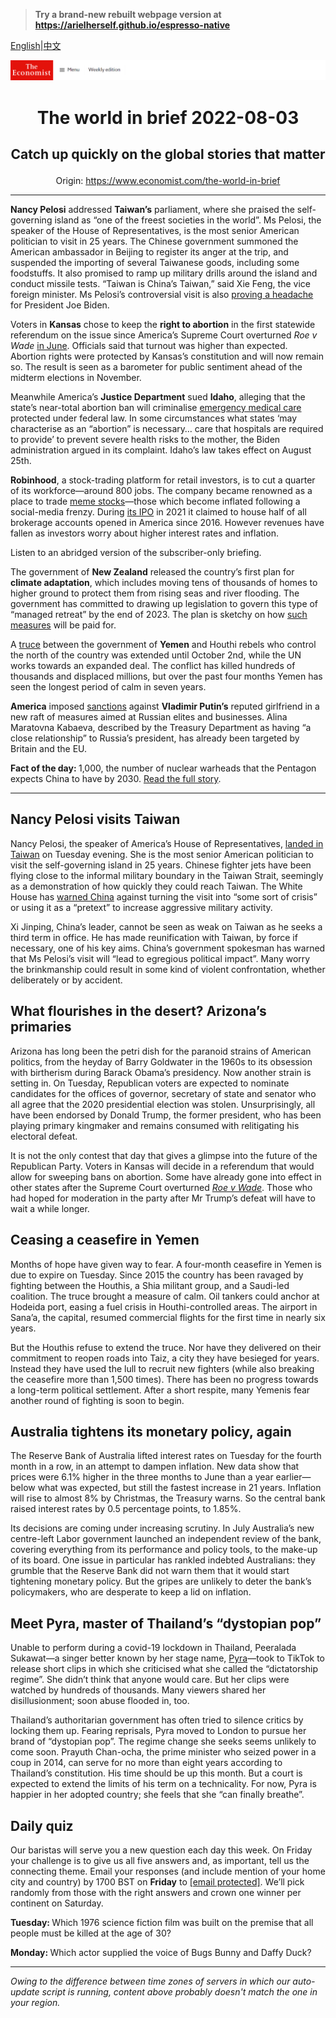 > **Try a brand-new rebuilt webpage version at https://arielherself.github.io/espresso-native**

[English](https://github.com/arielherself/espresso/blob/main/README.md)|[中文](https://github-com.translate.goog/arielherself/espresso/blob/main/README.md?_x_tr_sl=en&_x_tr_tl=zh-CN&_x_tr_hl=zh-CN&_x_tr_pto=wapp)



![The Economist](menubar.png)

# <p align="center">The world in brief 2022-08-03</p>

## <p align="center">Catch up quickly on the global stories that matter</p>

<p align="center">Origin: <a href="https://www.economist.com/the-world-in-brief">https://www.economist.com/the-world-in-brief</a><hr>

<strong>Nancy Pelosi</strong> addressed <strong>Taiwan’s</strong> parliament, where she praised the self-governing island as “one of the freest societies in the world”. Ms Pelosi, the speaker of the House of Representatives, is the most senior American politician to visit in 25 years. The Chinese government summoned the American ambassador in Beijing to register its anger at the trip, and suspended the importing of several Taiwanese goods, including some foodstuffs. It also promised to ramp up military drills around the island and conduct missile tests. “Taiwan is China’s Taiwan,” said Xie Feng, the vice foreign minister. Ms Pelosi’s controversial visit is also [proving a headache](https://www.economist.com/leaders/2022/08/02/nancy-pelosis-trip-to-taiwan-highlights-americas-incoherent-strategy) for President Joe Biden.

Voters in <strong>Kansas</strong> chose to keep the <strong>right to abortion</strong> in the first statewide referendum on the issue since America’s Supreme Court overturned <em>Roe v Wade</em> [in June](https://www.economist.com/leaders/2022/06/24/the-supreme-courts-rejection-of-roe-will-hurt-the-poorest-most). Officials said that turnout was higher than expected. Abortion rights were protected by Kansas’s constitution and will now remain so. The result is seen as a barometer for public sentiment ahead of the midterm elections in November. 

Meanwhile America’s <strong>Justice Department</strong> sued <strong>Idaho</strong>, alleging that the state’s near-total abortion ban will criminalise [emergency medical care](https://www.economist.com/united-states/2022/07/19/americas-already-dreadful-maternal-mortality-rate-looks-set-to-rise) protected under federal law. In some circumstances what states ‘may characterise as an “abortion” is necessary… care that hospitals are required to provide’ to prevent severe health risks to the mother, the Biden administration argued in its complaint. Idaho’s law takes effect on August 25th.

<strong>Robinhood</strong>, a stock-trading platform for retail investors, is to cut a quarter of its workforce—around 800 jobs. The company became renowned as a place to trade [meme stocks](https://www.economist.com/the-world-ahead/2021/11/08/the-phenomenon-of-meme-stocks-could-be-here-to-stay)—those which become inflated following a social-media frenzy. During [its IPO](https://www.economist.com/finance-and-economics/2021/07/26/robinhood-takes-its-ipo-to-the-masses) in 2021 it claimed to house half of all brokerage accounts opened in America since 2016. However revenues have fallen as investors worry about higher interest rates and inflation.

Listen to an abridged version of the subscriber-only briefing.

The government of <strong>New Zealand</strong> released the country’s first plan for <strong>climate adaptation</strong>, which includes moving tens of thousands of homes to higher ground to protect them from rising seas and river flooding. The government has committed to drawing up legislation to govern this type of “managed retreat” by the end of 2023. The plan is sketchy on how [such measures](https://www.economist.com/leaders/2022/03/05/climate-change-must-be-adapted-to-as-well-as-opposed) will be paid for.

A [truce](https://www.economist.com/middle-east-and-africa/2022/04/16/war-ravaged-yemen-gets-a-truce-and-dumps-a-tired-president) between the government of <strong>Yemen</strong> and Houthi rebels who control the north of the country was extended until October 2nd, while the UN works towards an expanded deal. The conflict has killed hundreds of thousands and displaced millions, but over the past four months Yemen has seen the longest period of calm in seven years.

<strong>America</strong> imposed [sanctions](https://www.economist.com/international/2022/05/24/anonymous-tipsters-angry-at-russia-help-detect-sanctions-busters) against <strong>Vladimir Putin’s</strong> reputed girlfriend in a new raft of measures aimed at Russian elites and businesses. Alina Maratovna Kabaeva, described by the Treasury Department as having “a close relationship” to Russia’s president, has already been targeted by Britain and the EU. 

<strong>Fact of the day: </strong>1,000, the number of nuclear warheads that the Pentagon expects China to have by 2030. [Read the full story](https://www.economist.com/united-states/2022/07/31/will-the-ukraine-war-ring-the-knell-for-nuclear-arms-control).

----------

## Nancy Pelosi visits Taiwan

Nancy Pelosi, the speaker of America’s House of Representatives, [landed in Taiwan](https://www.economist.com/leaders/2022/08/02/nancy-pelosis-trip-to-taiwan-highlights-americas-incoherent-strategy) on Tuesday evening. She is the most senior American politician to visit the self-governing island in 25 years. Chinese fighter jets have been flying close to the informal military boundary in the Taiwan Strait, seemingly as a demonstration of how quickly they could reach Taiwan. The White House has [warned China](https://www.economist.com/china/2022/07/21/talk-of-nancy-pelosi-visiting-taiwan-angers-china) against turning the visit into “some sort of crisis” or using it as a “pretext” to increase aggressive military activity.

Xi Jinping, China’s leader, cannot be seen as weak on Taiwan as he seeks a third term in office. He has made reunification with Taiwan, by force if necessary, one of his key aims. China’s government spokesman has warned that Ms Pelosi’s visit will “lead to egregious political impact”. Many worry the brinkmanship could result in some kind of violent confrontation, whether deliberately or by accident.

## What flourishes in the desert? Arizona’s primaries

Arizona has long been the petri dish for the paranoid strains of American politics, from the heyday of Barry Goldwater in the 1960s to its obsession with birtherism during Barack Obama’s presidency. Now another strain is setting in. On Tuesday, Republican voters are expected to nominate candidates for the offices of governor, secretary of state and senator who all agree that the 2020 presidential election was stolen. Unsurprisingly, all have been endorsed by Donald Trump, the former president, who has been playing primary kingmaker and remains consumed with relitigating his electoral defeat.

It is not the only contest that day that gives a glimpse into the future of the Republican Party. Voters in Kansas will decide in a referendum that would allow for sweeping bans on abortion. Some have already gone into effect in other states after the Supreme Court overturned [<em>Roe v Wade</em>](https://www.economist.com/united-states/2022/06/26/the-fallout-from-overturning-roe). Those who had hoped for moderation in the party after Mr Trump’s defeat will have to wait a while longer.

## Ceasing a ceasefire in Yemen

Months of hope have given way to fear. A four-month ceasefire in Yemen is due to expire on Tuesday. Since 2015 the country has been ravaged by fighting between the Houthis, a Shia militant group, and a Saudi-led coalition. The truce brought a measure of calm. Oil tankers could anchor at Hodeida port, easing a fuel crisis in Houthi-controlled areas. The airport in Sana’a, the capital, resumed commercial flights for the first time in nearly six years.

But the Houthis refuse to extend the truce. Nor have they delivered on their commitment to reopen roads into Taiz, a city they have besieged for years. Instead they have used the lull to recruit new fighters (while also breaking the ceasefire more than 1,500 times). There has been no progress towards a long-term political settlement. After a short respite, many Yemenis fear another round of fighting is soon to begin.

## Australia tightens its monetary policy, again

The Reserve Bank of Australia lifted interest rates on Tuesday for the fourth month in a row, in an attempt to dampen inflation. New data show that prices were 6.1% higher in the three months to June than a year earlier—below what was expected, but still the fastest increase in 21 years. Inflation will rise to almost 8% by Christmas, the Treasury warns. So the central bank raised interest rates by 0.5 percentage points, to 1.85%.

Its decisions are coming under increasing scrutiny. In July Australia’s new centre-left Labor government launched an independent review of the bank, covering everything from its performance and policy tools, to the make-up of its board. One issue in particular has rankled indebted Australians: they grumble that the Reserve Bank did not warn them that it would start tightening monetary policy. But the gripes are unlikely to deter the bank’s policymakers, who are desperate to keep a lid on inflation.

## Meet Pyra, master of Thailand’s “dystopian pop”

Unable to perform during a covid-19 lockdown in Thailand, Peeralada Sukawat—a singer better known by her stage name, [Pyra](https://www.economist.com/culture/2022/07/28/a-thai-pop-star-uses-her-music-to-critique-her-homeland)—took to TikTok to release short clips in which she criticised what she called the “dictatorship regime”. She didn’t think that anyone would care. But her clips were watched by hundreds of thousands. Many viewers shared her disillusionment; soon abuse flooded in, too. 

Thailand’s authoritarian government has often tried to silence critics by locking them up. Fearing reprisals, Pyra moved to London to pursue her brand of “dystopian pop”. The regime change she seeks seems unlikely to come soon. Prayuth Chan-ocha, the prime minister who seized power in a coup in 2014, can serve for no more than eight years according to Thailand’s constitution. His time should be up this month. But a court is expected to extend the limits of his term on a technicality. For now, Pyra is happier in her adopted country; she feels that she “can finally breathe”.

## Daily quiz

Our baristas will serve you a new question each day this week. On Friday your challenge is to give us all five answers and, as important, tell us the connecting theme. Email your responses (and include mention of your home city and country) by 1700 BST on <strong>Friday</strong> to [<span class="__cf_email__" data-cfemail="e2b3978b98a79192908791918da287818d8c8d8f8b9196cc818d8f">[email&#160;protected]</span>](https://mail.google.com/mail/?view=cm&amp;fs=1&amp;tf=1&amp;to=QuizEspresso@economist.com). We’ll pick randomly from those with the right answers and crown one winner per continent on Saturday.

<strong>Tuesday: </strong>Which 1976 science fiction film was built on the premise that all people must be killed at the age of 30?

<strong>Monday: </strong>Which actor supplied the voice of Bugs Bunny and Daffy Duck?

----------

*Owing to the difference between time zones of servers in which our auto-update script is running, content above probably doesn't match the one in your region.*
